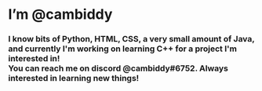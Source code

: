 <h1>I’m @cambiddy</h1>
<h3>I know bits of Python, HTML, CSS, a very small amount of Java, and currently I'm working on learning C++ for a project I'm interested in! <br />
You can reach me on discord @cambiddy#6752. Always interested in learning new things!</h3>
<!---
cambiddy/cambiddy is a ✨ special ✨ repository because its `README.md` (this file) appears on your GitHub profile.
You can click the Preview link to take a look at your changes.
--->
